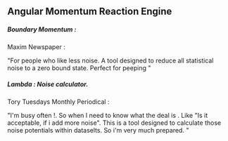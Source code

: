 ## Angular Momentum Reaction Engine
##### Boundary Momentum : 

Maxim Newspaper : 

"For people who like less noise. A tool designed to reduce all statistical noise to a zero bound state. Perfect for peeping "

##### Lambda : Noise calculator. 

Tory Tuesdays Monthly Periodical : 

"I'm busy often !. So when I need to know what the deal is . Like "Is it acceptable, if i add more noise". This is a tool designed to calculate those noise potentials within dataselts. So i'm very much prepared. "
